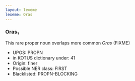 ```yaml
---
layout: lexeme
lexeme: Oras
---
```


###  Oras₁

This rare proper noun overlaps more common *Oras* (FIXME)
* UPOS:  PROPN
* in KOTUS dictionary under:  41
* Origin:  finer
* Possible NER class:  FIRST
* Blacklisted:  PROPN-BLOCKING

